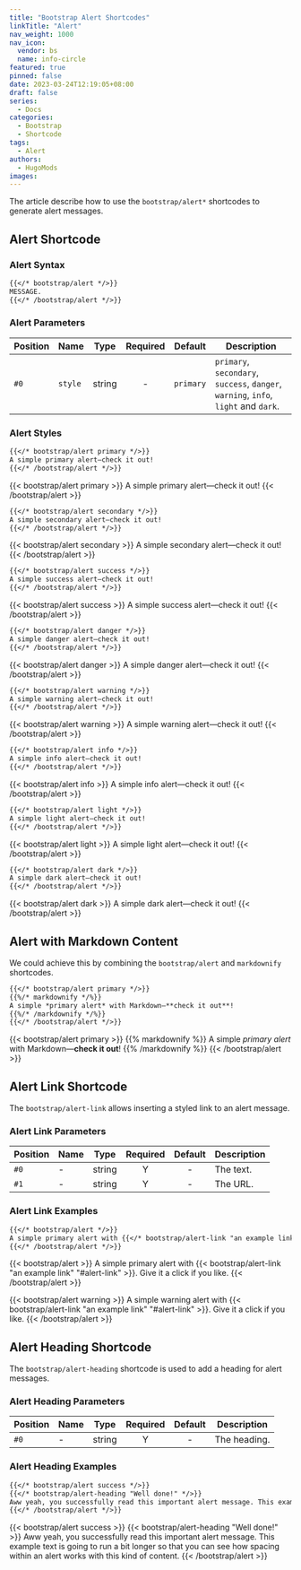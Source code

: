 ```yaml
---
title: "Bootstrap Alert Shortcodes"
linkTitle: "Alert"
nav_weight: 1000
nav_icon:
  vendor: bs
  name: info-circle
featured: true
pinned: false
date: 2023-03-24T12:19:05+08:00
draft: false
series:
  - Docs
categories:
  - Bootstrap
  - Shortcode
tags:
  - Alert
authors:
  - HugoMods
images:
---
```


The article describe how to use the `bootstrap/alert*` shortcodes to generate alert messages.

<!--more-->

## Alert Shortcode

### Alert Syntax

```markdown
{{</* bootstrap/alert */>}}
MESSAGE.
{{</* /bootstrap/alert */>}}
```

### Alert Parameters

| Position | Name | Type | Required | Default | Description |
| -------- | ---- | ---- | :------: | :-----: | ----------- |
| `#0` | `style` | string | - | `primary` | `primary`, `secondary`, `success`, `danger`, `warning`, `info`, `light` and `dark`. |

### Alert Styles

```markdown
{{</* bootstrap/alert primary */>}}
A simple primary alert—check it out!
{{</* /bootstrap/alert */>}}
```

{{< bootstrap/alert primary >}}
A simple primary alert—check it out!
{{< /bootstrap/alert >}}

```markdown
{{</* bootstrap/alert secondary */>}}
A simple secondary alert—check it out!
{{</* /bootstrap/alert */>}}
```

{{< bootstrap/alert secondary >}}
A simple secondary alert—check it out!
{{< /bootstrap/alert >}}

```markdown
{{</* bootstrap/alert success */>}}
A simple success alert—check it out!
{{</* /bootstrap/alert */>}}
```

{{< bootstrap/alert success >}}
A simple success alert—check it out!
{{< /bootstrap/alert >}}

```markdown
{{</* bootstrap/alert danger */>}}
A simple danger alert—check it out!
{{</* /bootstrap/alert */>}}
```

{{< bootstrap/alert danger >}}
A simple danger alert—check it out!
{{< /bootstrap/alert >}}

```markdown
{{</* bootstrap/alert warning */>}}
A simple warning alert—check it out!
{{</* /bootstrap/alert */>}}
```

{{< bootstrap/alert warning >}}
A simple warning alert—check it out!
{{< /bootstrap/alert >}}

```markdown
{{</* bootstrap/alert info */>}}
A simple info alert—check it out!
{{</* /bootstrap/alert */>}}
```

{{< bootstrap/alert info >}}
A simple info alert—check it out!
{{< /bootstrap/alert >}}

```markdown
{{</* bootstrap/alert light */>}}
A simple light alert—check it out!
{{</* /bootstrap/alert */>}}
```

{{< bootstrap/alert light >}}
A simple light alert—check it out!
{{< /bootstrap/alert >}}

```markdown
{{</* bootstrap/alert dark */>}}
A simple dark alert—check it out!
{{</* /bootstrap/alert */>}}
```

{{< bootstrap/alert dark >}}
A simple dark alert—check it out!
{{< /bootstrap/alert >}}

## Alert with Markdown Content

We could achieve this by combining the `bootstrap/alert` and `markdownify` shortcodes.

```markdown
{{</* bootstrap/alert primary */>}}
{{%/* markdownify */%}}
A simple *primary alert* with Markdown—**check it out**!
{{%/* /markdownify */%}}
{{</* /bootstrap/alert */>}}
```

{{< bootstrap/alert primary >}}
{{% markdownify %}}
A simple *primary alert* with Markdown—**check it out**!
{{% /markdownify %}}
{{< /bootstrap/alert >}}

## Alert Link Shortcode

The `bootstrap/alert-link` allows inserting a styled link to an alert message.

### Alert Link Parameters

| Position | Name | Type | Required | Default | Description |
| -------- | ---- | ---- | :------: | :-----: | ----------- |
| `#0` | - | string | Y  | - | The text. |
| `#1` | - | string | Y  | - | The URL. |

### Alert Link Examples

```markdown
{{</* bootstrap/alert */>}}
A simple primary alert with {{</* bootstrap/alert-link "an example link" "#alert-link" */>}}. Give it a click if you like.
{{</* /bootstrap/alert */>}}
```

{{< bootstrap/alert >}}
A simple primary alert with {{< bootstrap/alert-link "an example link" "#alert-link" >}}. Give it a click if you like.
{{< /bootstrap/alert >}}

{{< bootstrap/alert warning >}}
A simple warning alert with {{< bootstrap/alert-link "an example link" "#alert-link" >}}. Give it a click if you like.
{{< /bootstrap/alert >}}

## Alert Heading Shortcode

The `bootstrap/alert-heading` shortcode is used to add a heading for alert messages.

### Alert Heading Parameters

| Position | Name | Type | Required | Default | Description |
| -------- | ---- | ---- | :------: | :-----: | ----------- |
| `#0` | - | string | Y  | - | The heading. |

### Alert Heading Examples

```markdown
{{</* bootstrap/alert success */>}}
{{</* bootstrap/alert-heading "Well done!" */>}}
Aww yeah, you successfully read this important alert message. This example text is going to run a bit longer so that you can see how spacing within an alert works with this kind of content.
{{</* /bootstrap/alert */>}}
```

{{< bootstrap/alert success >}}
{{< bootstrap/alert-heading "Well done!" >}}
Aww yeah, you successfully read this important alert message. This example text is going to run a bit longer so that you can see how spacing within an alert works with this kind of content.
{{< /bootstrap/alert >}}
